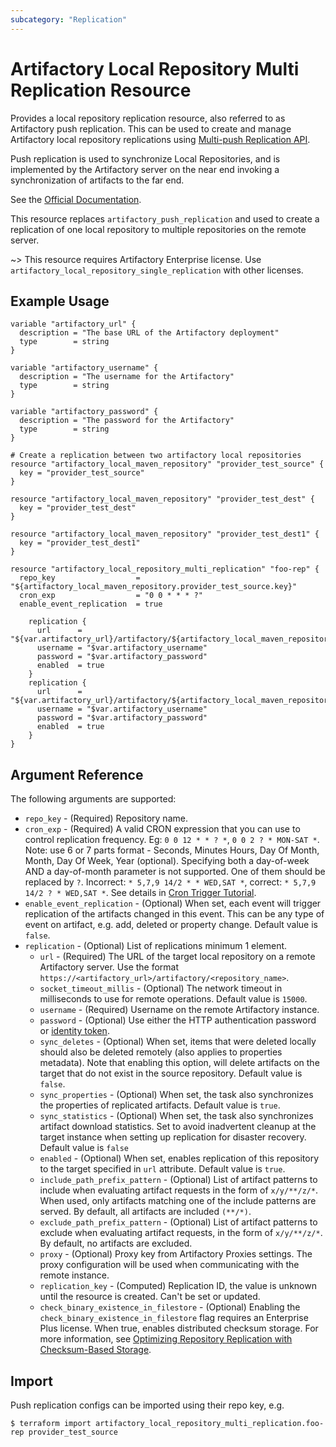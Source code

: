 ```yaml
---
subcategory: "Replication"
---
```

# Artifactory Local Repository Multi Replication Resource

Provides a local repository replication resource, also referred to as Artifactory push replication. This can be used to create and manage Artifactory local repository replications using [Multi-push Replication API](https://www.jfrog.com/confluence/display/JFROG/Artifactory+REST+API#ArtifactoryRESTAPI-CreateorReplaceLocalMulti-pushReplication).

Push replication is used to synchronize Local Repositories, and is implemented by the Artifactory server on the near end invoking a synchronization of artifacts to the far end.

See the [Official Documentation](https://www.jfrog.com/confluence/display/JFROG/Repository+Replication#RepositoryReplication-PushReplication).

This resource replaces `artifactory_push_replication` and used to create a replication of one local repository to multiple repositories on the remote server. 

~> This resource requires Artifactory Enterprise license. Use `artifactory_local_repository_single_replication` with other licenses.

## Example Usage

```hcl
variable "artifactory_url" {
  description = "The base URL of the Artifactory deployment"
  type        = string
}

variable "artifactory_username" {
  description = "The username for the Artifactory"
  type        = string
}

variable "artifactory_password" {
  description = "The password for the Artifactory"
  type        = string
}

# Create a replication between two artifactory local repositories
resource "artifactory_local_maven_repository" "provider_test_source" {
  key = "provider_test_source"
}

resource "artifactory_local_maven_repository" "provider_test_dest" {
  key = "provider_test_dest"
}

resource "artifactory_local_maven_repository" "provider_test_dest1" {
  key = "provider_test_dest1"
}

resource "artifactory_local_repository_multi_replication" "foo-rep" {
  repo_key                  = "${artifactory_local_maven_repository.provider_test_source.key}"
  cron_exp                  = "0 0 * * * ?"
  enable_event_replication  = true

	replication {
      url      = "${var.artifactory_url}/artifactory/${artifactory_local_maven_repository.provider_test_dest.key}"
      username = "$var.artifactory_username"
      password = "$var.artifactory_password"
      enabled  = true
	}
    replication {
      url      = "${var.artifactory_url}/artifactory/${artifactory_local_maven_repository.provider_test_dest1.key}"
      username = "$var.artifactory_username"
      password = "$var.artifactory_password"
      enabled  = true
    }
}
```

## Argument Reference

The following arguments are supported:

* `repo_key` - (Required) Repository name.
* `cron_exp` - (Required) A valid CRON expression that you can use to control replication frequency. Eg: `0 0 12 * * ? *`, `0 0 2 ? * MON-SAT *`. Note: use 6 or 7 parts format - Seconds, Minutes Hours, Day Of Month, Month, Day Of Week, Year (optional). Specifying both a day-of-week AND a day-of-month parameter is not supported. One of them should be replaced by `?`. Incorrect: `* 5,7,9 14/2 * * WED,SAT *`, correct: `* 5,7,9 14/2 ? * WED,SAT *`. See details in [Cron Trigger Tutorial](https://www.quartz-scheduler.org/documentation/quartz-2.3.0/tutorials/crontrigger.html).
* `enable_event_replication` - (Optional) When set, each event will trigger replication of the artifacts changed in this event. This can be any type of event on artifact, e.g. add, deleted or property change. Default value is `false`.
* `replication` - (Optional) List of replications minimum 1 element.
    * `url` - (Required) The URL of the target local repository on a remote Artifactory server. Use the format `https://<artifactory_url>/artifactory/<repository_name>`.
    * `socket_timeout_millis` - (Optional) The network timeout in milliseconds to use for remote operations. Default value is `15000`.
    * `username` - (Required) Username on the remote Artifactory instance.
    * `password` - (Optional) Use either the HTTP authentication password or [identity token](https://www.jfrog.com/confluence/display/JFROG/User+Profile#UserProfile-IdentityTokenidentitytoken).
    * `sync_deletes` - (Optional) When set, items that were deleted locally should also be deleted remotely (also applies to properties metadata). Note that enabling this option, will delete artifacts on the target that do not exist in the source repository. Default value is `false`.
    * `sync_properties` - (Optional) When set, the task also synchronizes the properties of replicated artifacts. Default value is `true`.
    * `sync_statistics` - (Optional) When set, the task also synchronizes artifact download statistics. Set to avoid inadvertent cleanup at the target instance when setting up replication for disaster recovery. Default value is `false`
    * `enabled` - (Optional) When set, enables replication of this repository to the target specified in `url` attribute. Default value is `true`.
    * `include_path_prefix_pattern` - (Optional) List of artifact patterns to include when evaluating artifact requests in the form of `x/y/**/z/*`. When used, only artifacts matching one of the include patterns are served. By default, all artifacts are included `(**/*)`.
    * `exclude_path_prefix_pattern` - (Optional) List of artifact patterns to exclude when evaluating artifact requests, in the form of `x/y/**/z/*`. By default, no artifacts are excluded.
    * `proxy` - (Optional) Proxy key from Artifactory Proxies settings. The proxy configuration will be used when communicating with the remote instance.
    * `replication_key` - (Computed) Replication ID, the value is unknown until the resource is created. Can't be set or updated.
    * `check_binary_existence_in_filestore` - (Optional) Enabling the `check_binary_existence_in_filestore` flag requires an Enterprise Plus license. When true, enables distributed checksum storage. For more information, see [Optimizing Repository Replication with Checksum-Based Storage](https://www.jfrog.com/confluence/display/JFROG/Repository+Replication#RepositoryReplication-OptimizingRepositoryReplicationUsingStorageLevelSynchronizationOptions).

## Import

Push replication configs can be imported using their repo key, e.g.

```
$ terraform import artifactory_local_repository_multi_replication.foo-rep provider_test_source
```

